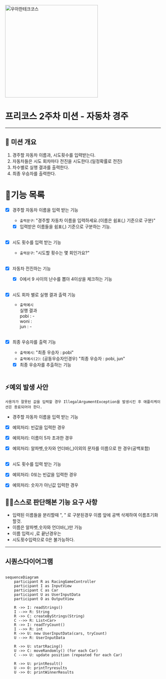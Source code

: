 
<p>
    <img src="https://github.com/user-attachments/assets/c811c2be-923e-4134-a7d4-56bd12198910" alt="우아한테크코스" width="300px">
</p>

# 프리코스 2주차 미션 - 자동차 경주

---

##  💪 미션 개요
1. 경주할 자동차 이름과, 시도횟수를 입력받는다.
2. 자동차들은 시도 회차마다 전진을 시도한다.(일정확률로 전진)
2. 차수별로 실행 결과를 출력한다.
3. 최종 우승자를 출력한다.

# 📝기능 목록

- [x] 경주할 자동차 이름을 입력 받는 기능
    - `출력문구`: "경주할 자동차 이름을 입력하세요.(이름은 쉼표(,) 기준으로 구분)"
    - [x] 입력받은 이름들을 쉼표(,) 기준으로 구분하는 기능.<br><br>

- [x] 시도 횟수를 입력 받는 기능
  - `출력문구`: "시도할 횟수는 몇 회인가요?"<br><br>
  
- [x] 자동차 전진하는 기능
  - [x] 0에서 9 사이의 난수를 뽑아 4이상을 체크하는 기능<br><br>

- [x] 시도 회차 별로 실행 결과 출력 기능
    - `출력예시`<br>
      실행 결과<br>
      pobi : -<br>
      woni :<Br>
      jun : -<br><br>

- [x] 최종 우승자를 출력 기능
  - `출력예시`: "최종 우승자 : pobi"
  - `출력예시(2)`: (공동우승자인경우) "최종 우승자 : pobi, jun" 
  - [x] 최종 우승자를 추출하는 기능<br><br>

## ⚡예외 발생 사안
`사용자가 잘못된 값을 입력할 경우 IllegalArgumentException을 발생시킨 후 애플리케이션은 종료되어야 한다.`

- 경주할 자동차 이름을 입력 받는 기능
- [x] 예외처리: 빈값을 입력한 경우 
- [x] 예외처리: 이름이 5자 초과한 경우
- [x] 예외처리: 알파벳,숫자와 언더바(_)이외의 문자를 이름으로 한 경우(공백포함)<br><br>

- [x] 시도 횟수를 입력 받는 기능
- [x] 예외처리: 0또는 빈값을 입력한 경우
- [x] 예외처리: 숫자가 아닌값 입력한 경우


## 🙋‍♂️스스로 판단해본 기능 요구 사항
- 입력된 이름들을 분리할때 ", " 로 구분된경우 이름 앞에 공백 삭제하여 이름초기화할것.
- 이름은 알파벳,숫자와 언더바(_)만 가능
- 이름 입력시 ,로 끝난경우는
- 시도횟수입력으로 0은 불가능하다.

---
## 시퀀스다이어그램

```mermaid

sequenceDiagram
    participant R as RacingGameController
    participant I as InputView
    participant C as Car
    participant U as UserInputData
    participant O as OutputView

    R ->> I: readStrings()
    I -->> R: String
    R ->> C: createByStrings(String)
    C -->> R: List<Car>
    R ->> I: readTryCount()
    I -->> R: int
    R ->> U: new UserInputData(cars, tryCount)
    U -->> R: UserInputData

    R ->> U: startRacing()
    U ->> C: moveRandomly() (for each Car)
    C -->> U: update position (repeated for each Car)

    R ->> U: printResult()
    U ->> O: printTryresults
    U ->> O: printWinnerResults


```